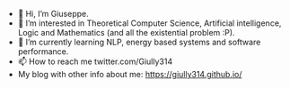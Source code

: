 - 👋 Hi, I’m Giuseppe.
- 👀 I’m interested in Theoretical Computer Science, Artificial intelligence, Logic and Mathematics (and all the existential problem :P).
- 🌱 I’m currently learning NLP, energy based systems and software performance.
- 📫 How to reach me twitter.com/Giully314
- My blog with other info about me: https://giully314.github.io/
